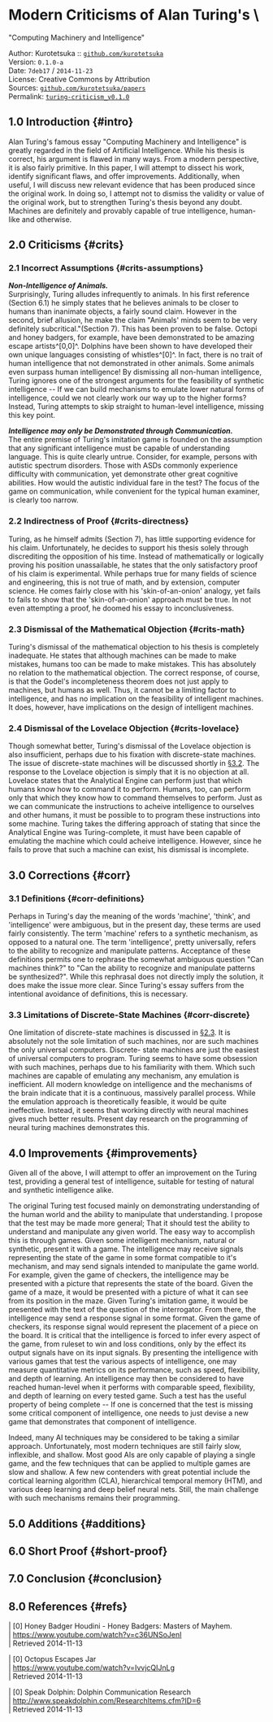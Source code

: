 # Modern Criticisms of Alan Turing's \
  "Computing Machinery and Intelligence"

Author: Kurotetsuka :: [`github.com/kurotetsuka`](
	https://github.com/kurotetsuka)  
Version: `0.1.0-a`  
Date: `7deb17` / `2014-11-23`  
License: Creative Commons by Attribution  
Sources: [`github.com/kurotetsuka/papers`](
	https://github.com/kurotetsuka/papers/blob/master/src/turing_criticism.md)  
Permalink: [`turing-criticism_v0.1.0`](
	https://github.com/kurotetsuka/papers/releases/download/turing-criticism_v0.1.0/turing_criticism.pdf)

## 1.0 Introduction {#intro}
Alan Turing's famous essay "Computing Machinery and Intelligence" is 
greatly regarded in the field of Artificial Intelligence. While his 
thesis is correct, his argument is flawed in many ways. From a modern 
perspective, it is also fairly primitive. In this paper, I will attempt 
to dissect his work, identify significant flaws, and offer 
improvements. Additionally, when useful, I will discuss new relevant 
evidence that has been produced since the original work. In doing so, I 
attempt not to dismiss the validity or value of the original work, but 
to strengthen Turing's thesis beyond any doubt. Machines are definitely 
and provably capable of true intelligence, human-like and otherwise.

## 2.0 Criticisms {#crits}

### 2.1 Incorrect Assumptions {#crits-assumptions}

***Non-Intelligence of Animals.***  
Surprisingly, Turing alludes infrequently to animals. In his first 
reference (Section 6.1) he simply states that he believes animals to be 
closer to humans than inanimate objects, a fairly sound claim. However 
in the second, brief allusion, he make the claim "Animals' minds seem 
to be very definitely subcritical."(Section 7). This has been proven to 
be false. Octopi and honey badgers, for example, have been demonstrated 
to be amazing escape artists^\[0,0\]^. Dolphins have been shown to have 
developed their own unique languages consisting of whistles^\[0\]^. In 
fact, there is no trait of human intelligence that not demonstrated in 
other animals. Some animals even surpass human intelligence! By 
dismissing all non-human intelligence, Turing ignores one of the 
strongest arguments for the feasibility of synthetic intelligence -- If 
we can build mechanisms to emulate lower natural forms of intelligence, 
could we not clearly work our way up to the higher forms? Instead, 
Turing attempts to skip straight to human-level intelligence, missing 
this key point.

***Intelligence may only be Demonstrated through Communication.***  
The entire premise of Turing's imitation game is founded on the 
assumption that any significant intelligence must be capable of 
understanding language. This is quite clearly untrue. Consider, for 
example, persons with autistic spectrum disorders. Those with ASDs 
commonly experience difficulty with communication, yet demonstrate 
other great cognitive abilities. How would the autistic individual fare 
in the test? The focus of the game on communication, while convenient 
for the typical human examiner, is clearly too narrow.

### 2.2 Indirectness of Proof {#crits-directness}
Turing, as he himself admits (Section 7), has little supporting 
evidence for his claim. Unfortunately, he decides to support his thesis 
solely through discrediting the opposition of his time. Instead of 
mathematically or logically proving his position unassailable, he 
states that the only satisfactory proof of his claim is experimental. 
While perhaps true for many fields of science and engineering, this is 
not true of math, and by extension, computer science. He comes fairly 
close with his 'skin-of-an-onion' analogy, yet fails to fails to show 
that the 'skin-of-an-onion' approach must be true. In not even 
attempting a proof, he doomed his essay to inconclusiveness.

### 2.3 Dismissal of the Mathematical Objection {#crits-math}
Turing's dismissal of the mathematical objection to his thesis is 
completely inadequate. He states that although machines can be made to 
make mistakes, humans too can be made to make mistakes. This has 
absolutely no relation to the mathematical objection. The correct 
response, of course, is that the Godel's incompleteness theorem does 
not just apply to machines, but humans as well. Thus, it cannot be a 
limiting factor to intelligence, and has no implication on the 
feasibility of intelligent machines. It does, however, have implications on the design of intelligent machines.

### 2.4 Dismissal of the Lovelace Objection {#crits-lovelace}
Though somewhat better, Turing's dismissal of the Lovelace objection is 
also insufficient, perhaps due to his fixation with discrete-state 
machines. The issue of discrete-state machines will be discussed 
shortly in [&sect;3.2](#corr-discrete). The response to the Lovelace 
objection is simply that it is no objection at all. Lovelace states 
that the Analytical Engine can perform just that which humans know how 
to command it to perform. Humans, too, can perform only that which they 
know how to command themselves to perform. Just as we can communicate 
the instructions to acheive intelligence to ourselves and other humans, 
it must be possible to to program these instructions into some machine. 
Turing takes the differing approach of stating that since the 
Analytical Engine was Turing-complete, it must have been capable of 
emulating the machine which could acheive intelligence. However, since 
he fails to prove that such a machine can exist, his dismissal is 
incomplete.

## 3.0 Corrections {#corr}

### 3.1 Definitions {#corr-definitions}
Perhaps in Turing's day the meaning of the words 'machine', 'think', 
and 'intelligence' were ambiguous, but in the present day, these terms 
are used fairly consistently. The term 'machine' refers to a synthetic 
mechanism, as opposed to a natural one. The term 'intelligence', pretty 
universally, refers to the ability to recognize and manipulate 
patterns. Acceptance of these definitions permits one to rephrase the 
somewhat ambiguous question "Can machines think?" to "Can the ability 
to recognize and manipulate patterns be synthesized?". While this 
rephrasal does not directly imply the solution, it does make the issue 
more clear. Since Turing's essay suffers from the intentional avoidance 
of definitions, this is necessary.

### 3.3 Limitations of Discrete-State Machines {#corr-discrete}
One limitation of discrete-state machines is discussed in [&sect;2.3](
#crits-math). It is absolutely not the sole limitation of such 
machines, nor are such machines the only universal computers. Discrete-
state machines are just the easiest of universal computers to program. 
Turing seems to have some obsession with such machines, perhaps due to 
his familiarity with them. Which such machines are capable of emulating 
any mechanism, any emulation is inefficient. All modern knowledge on 
intelligence and the mechanisms of the brain indicate that it is a 
continuous, massively parallel process. While the emulation approach is 
theoretically feasible, it would be quite ineffective. Instead, it 
seems that working directly with neural machines gives much better 
results. Present day research on the programming of neural turing 
machines demonstrates this.

## 4.0 Improvements {#improvements}
Given all of the above, I will attempt to offer an improvement on the 
Turing test, providing a general test of intelligence, suitable for 
testing of natural and synthetic intelligence alike.

The original Turing test focused mainly on demonstrating understanding 
of the human world and the ability to manipulate that understanding. I 
propose that the test may be made more general; That it should test the 
ability to understand and manipulate any given world. The easy way to 
accomplish this is through games. Given some intelligent mechanism, 
natural or synthetic, present it with a game. The intelligence may 
receive signals representing the state of the game in some format 
compatible to it's mechanism, and may send signals intended to 
manipulate the game world. For example, given the game of checkers, the 
intelligence may be presented with a picture that represents the state 
of the board. Given the game of a maze, it would be presented with a 
picture of what it can see from its position in the maze. Given 
Turing's imitation game, it would be presented with the text of the 
question of the interrogator. From there, the intelligence may send a 
response signal in some format. Given the game of checkers, its 
response signal would represent the placement of a piece on the board. 
It is critical that the intelligence is forced to infer every aspect of 
the game, from ruleset to win and loss conditions, only by the effect 
its output signals have on its input signals. By presenting the 
intelligence with various games that test the various aspects of 
intelligence, one may measure quantitative metrics on its performance, 
such as speed, flexibility, and depth of learning. An intelligence may 
then be considered to have reached human-level when it performs with 
comparable speed, flexibility, and depth of learning on every tested 
game. Such a test has the useful property of being complete -- If one 
is concerned that the test is missing some critical component of 
intelligence, one needs to just devise a new game that demonstrates 
that component of intelligence.

Indeed, many AI techniques may be considered to be taking a similar 
approach. Unfortunately, most modern techniques are still fairly slow, 
inflexible, and shallow. Most good AIs are only capable of playing a 
single game, and the few techniques that can be applied to multiple 
games are slow and shallow. A few new contenders with great potential 
include the cortical learning algorithm (CLA), hierarchical temporal 
memory (HTM), and various deep learning and deep belief neural nets. 
Still, the main challenge with such mechanisms remains their 
programming.

## 5.0 Additions {#additions}

## 6.0 Short Proof {#short-proof}

## 7.0 Conclusion {#conclusion}

## 8.0 References {#refs}

| \[0\] Honey Badger Houdini - Honey Badgers: Masters of Mayhem.  
|     <https://www.youtube.com/watch?v=c36UNSoJenI>  
|     Retrieved 2014-11-13  

| \[0\] Octopus Escapes Jar  
|     <https://www.youtube.com/watch?v=IvvjcQIJnLg>  
|     Retrieved 2014-11-13  

| \[0\] Speak Dolphin: Dolphin Communication Research  
|     <http://www.speakdolphin.com/ResearchItems.cfm?ID=6>  
|     Retrieved 2014-11-13  

<!-- reference links -->

<!-- footnotes -->
[^footnote]: This is a footnote.

